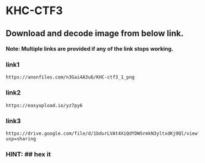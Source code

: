 # KHC-CTF3

## Download and decode image from below link.
#### Note: Multiple links are provided if any of the link stops working.

### link1
```
https://anonfiles.com/n3Gai4A3u6/KHC-ctf3_1_png
```
### link2
```
https://easyupload.io/yz7py6
```
### link3
```
https://drive.google.com/file/d/1bdurLVAt4XiQdYDWSrmkN3yltxdKj9Ql/view?usp=sharing
```
### HINT: ## hex it 
